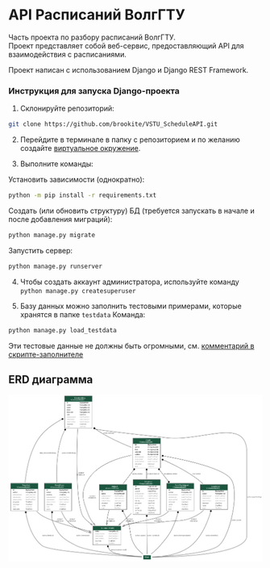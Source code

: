 # API Расписаний ВолгГТУ

Часть проекта по разбору расписаний ВолгГТУ.  
Проект представляет собой веб-сервис, предоставляющий API для взаимодействия с расписаниями.

Проект написан с использованием Django и Django REST Framework.


### Инструкция для запуска Django-проекта

1. Склонируйте репозиторий:
```bash
git clone https://github.com/brookite/VSTU_ScheduleAPI.git
```

2. Перейдите в терминале в папку с репозиторием и по желанию создайте [виртуальное окружение](https://docs.python.org/3/library/venv.html). 

3. Выполните команды:

Установить зависимости (однократно):
```bash
python -m pip install -r requirements.txt
```

Создать (или обновить структуру) БД (требуется запускать в начале и после добавления миграций):
```bash
python manage.py migrate

```

Запустить сервер:
```bash
python manage.py runserver
```

4. Чтобы создать аккаунт администратора, используйте команду `python manage.py createsuperuser`

5. Базу данных можно заполнить тестовыми примерами, которые хранятся в папке `testdata`
Команда:

```bash
python manage.py load_testdata
```

Эти тестовые данные не должны быть огромными, см. [комментарий в скрипте-заполнителе](api/management/commands/load_testdata.py)

## ERD диаграмма

![ERD Диаграмма](resources/erd.png)
